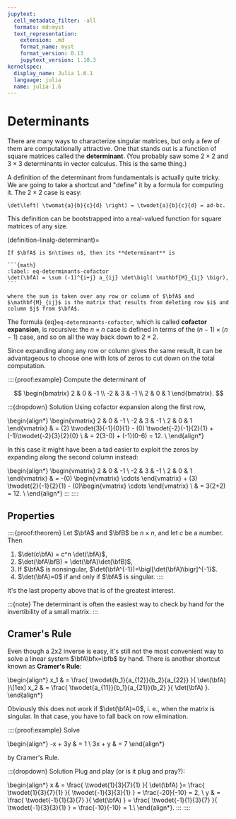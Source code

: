 ```yaml
---
jupytext:
  cell_metadata_filter: -all
  formats: md:myst
  text_representation:
    extension: .md
    format_name: myst
    format_version: 0.13
    jupytext_version: 1.10.3
kernelspec:
  display_name: Julia 1.6.1
  language: julia
  name: julia-1.6
---
```


# Determinants

There are many ways to characterize singular matrices, but only a few of them are computationally attractive. One that stands out is a function of square matrices called the **determinant**. (You probably saw some $2\times 2$ and $3\times 3$ determinants in vector calculus. This is the same thing.)

A definition of the determinant from fundamentals is actually quite tricky. We are going to take a shortcut and "define" it by a formula for computing it. The $2\times 2$ case is easy:

```{math}
\det\left( \twomat{a}{b}{c}{d} \right) = \twodet{a}{b}{c}{d} = ad-bc.
```

This definition can be bootstrapped into a real-valued function for square matrices of any size. 

(definition-linalg-determinant)=
````{proof:definition} Determinant
If $\bfA$ is $n\times n$, then its **determinant** is

```{math}
:label: eq-determinants-cofactor
\det(\bfA) = \sum (-1)^{i+j} a_{ij} \det\bigl( \mathbf{M}_{ij} \bigr),
```

where the sum is taken over any row or column of $\bfA$ and $\mathbf{M}_{ij}$ is the matrix that results from deleting row $i$ and column $j$ from $\bfA$.
````

The formula {eq}`eq-determinants-cofactor`, which is called **cofactor expansion**, is recursive: the $n\times n$ case is defined in terms of the $(n-1)\times (n-1)$ case, and so on all the way back down to $2\times 2$. 

Since expanding along any row or column gives the same result, it can be advantageous to choose one with lots of zeros to cut down on the total computation.

::::{proof:example}
Compute the determinant of 

$$
\begin{bmatrix} 
2 & 0 & -1 \\ -2 & 3 & -1 \\ 2 & 0 & 1
\end{bmatrix}.
$$

:::{dropdown} Solution
Using cofactor expansion along the first row,

\begin{align*}
\begin{vmatrix} 2 & 0 & -1 \\ -2 & 3 & -1 \\ 2 & 0 & 1 \end{vmatrix} & =  (2) \twodet{3}{-1}{0}{1} - (0) \twodet{-2}{-1}{2}{1} + (-1)\twodet{-2}{3}{2}{0}    \\
& = 2(3-0) + (-1)(0-6) = 12. \\
\end{align*}

In this case it might have been a tad easier to exploit the zeros by expanding along the second column instead:

\begin{align*}
\begin{vmatrix} 2 & 0 & -1 \\ -2 & 3 & -1 \\ 2 & 0 &  1 \end{vmatrix} & =  -(0) \begin{vmatrix} \cdots \end{vmatrix} + (3) \twodet{2}{-1}{2}{1} - (0)\begin{vmatrix} \cdots \end{vmatrix}    \\
& = 3(2+2) = 12. \\
\end{align*}
:::
::::

## Properties

::::{proof:theorem}
Let $\bfA$ and $\bfB$ be $n\times n$, and let $c$ be a number. Then

1. $\det(c\bfA) = c^n \det(\bfA)$,
2. $\det(\bfA\bfB) = \det(\bfA)\det(\bfB)$,
3. If $\bfA$ is nonsingular, $\det(\bfA^{-1})=\bigl[\det(\bfA)\bigr]^{-1}$.
4. $\det(\bfA)=0$ if and only if $\bfA$ is singular.
::::

It's the last property above that is of the greatest interest. 

:::{note}
The determinant is often the easiest way to check by hand for the invertibility of a small matrix.
:::

## Cramer's Rule

Even though a 2x2 inverse is easy, it's still not the most convenient way to solve a linear system $\bfA\bfx=\bfb$ by hand. There is another shortcut known as **Cramer's Rule**:

\begin{align*}
x_1 & = \frac{ \twodet{b_1}{a_{12}}{b_2}{a_{22}} }{ \det(\bfA) }\\[1ex]
x_2 & = \frac{ \twodet{a_{11}}{b_1}{a_{21}}{b_2} }{ \det(\bfA) }.
\end{align*}

Obviously this does not work if $\det(\bfA)=0$, i. e., when the matrix is singular. In that case, you have to fall back on row elimination.

::::{proof:example}
Solve

\begin{align*}
-x + 3y & = 1 \\
3x + y & = 7
\end{align*}

by Cramer's Rule.

:::{dropdown} Solution
Plug and play (or is it plug and pray?):

\begin{align*}
x & = \frac{ \twodet{1}{3}{7}{1} }{ \det(\bfA) }=  \frac{ \twodet{1}{3}{7}{1} }{ \twodet{-1}{3}{3}{1} } = \frac{-20}{-10} = 2, \\
y & = \frac{ \twodet{-1}{1}{3}{7} }{ \det(\bfA) } = \frac{ \twodet{-1}{1}{3}{7} }{ \twodet{-1}{3}{3}{1} } = \frac{-10}{-10} = 1.\\
\end{align*}.
:::
::::
